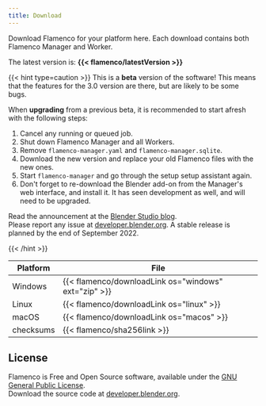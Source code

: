 ```yaml
---
title: Download
---
```


Download Flamenco for your platform here. Each download contains both Flamenco Manager and Worker.

The latest version is: **{{< flamenco/latestVersion >}}**

{{< hint type=caution >}}
This is a **beta** version of the software! This means that the features for the
3.0 version are there, but are likely to be some bugs.

When **upgrading** from a previous beta, it is recommended to start afresh with the following steps:

1. Cancel any running or queued job.
2. Shut down Flamenco Manager and all Workers.
3. Remove `flamenco-manager.yaml` and `flamenco-manager.sqlite`.
4. Download the new version and replace your old Flamenco files with the new ones.
5. Start `flamenco-manager` and go through the setup setup assistant again.
6. Don't forget to re-download the Blender add-on from the Manager's web
   interface, and install it. It has seen development as well, and will need to
   be upgraded.

Read the announcement at the [Blender Studio blog][blog]. <br>
Please report any issue at [developer.blender.org][bugs]. A stable release is
planned by the end of September 2022.

[blog]: (https://studio.blender.org/blog/announcing-flamenco-3-beta/)
[bugs]: (https://developer.blender.org/project/profile/58/)
{{< /hint >}}

| Platform  | File                                                 |
|-----------|------------------------------------------------------|
| Windows   | {{< flamenco/downloadLink os="windows" ext="zip" >}} |
| Linux     | {{< flamenco/downloadLink os="linux" >}}             |
| macOS     | {{< flamenco/downloadLink os="macos" >}}             |
| checksums | {{< flamenco/sha256link >}}                          |

## License

Flamenco is Free and Open Source software, available under the
[GNU General Public License](https://developer.blender.org/diffusion/F/browse/main/LICENSE).<br>
Download the source code at [developer.blender.org](https://developer.blender.org/diffusion/F/).
